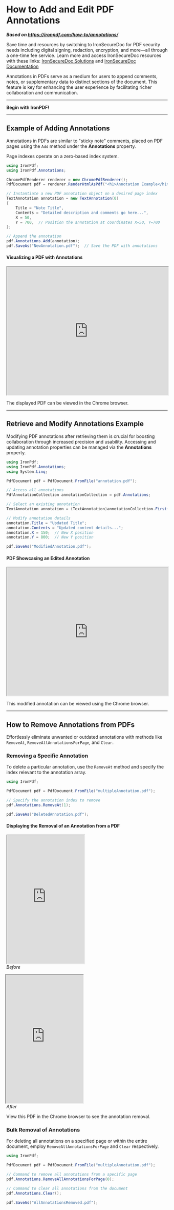 # How to Add and Edit PDF Annotations

***Based on <https://ironpdf.com/how-to/annotations/>***


<div class="alert alert-info iron-variant-1" role="alert">
	Save time and resources by switching to IronSecureDoc for PDF security needs including digital signing, redaction, encryption, and more—all through a one-time fee service. Learn more and access IronSecureDoc resources with these links:
    <a href="https://ironsoftware.com/enterprise/securedoc/">IronSecureDoc Solutions</a> and <a href="https://ironsoftware.com/enterprise/securedoc/docs/">IronSecureDoc Documentation</a>
</div>

Annotations in PDFs serve as a medium for users to append comments, notes, or supplementary data to distinct sections of the document. This feature is key for enhancing the user experience by facilitating richer collaboration and communication.

---

**Begin with IronPDF!**

---

## Example of Adding Annotations

Annotations in PDFs are similar to "sticky note" comments, placed on PDF pages using the `Add` method under the **Annotations** property.

Page indexes operate on a zero-based index system.

```cs
using IronPdf;
using IronPdf.Annotations;

ChromePdfRenderer renderer = new ChromePdfRenderer();
PdfDocument pdf = renderer.RenderHtmlAsPdf("<h1>Annotation Example</h1>");

// Instantiate a new PDF annotation object on a desired page index
TextAnnotation annotation = new TextAnnotation(0)
{
    Title = "Note Title",
    Contents = "Detailed description and comments go here...",
    X = 50,
    Y = 700,  // Position the annotation at coordinates X=50, Y=700
};

// Append the annotation
pdf.Annotations.Add(annotation);
pdf.SaveAs("NewAnnotation.pdf");  // Save the PDF with annotations
```

#### Visualizing a PDF with Annotations

<iframe loading="lazy" src="https://ironpdf.com/static-assets/pdf/how-to/annotations/annotation.pdf" width="100%" height="400px">
</iframe>

The displayed PDF can be viewed in the Chrome browser.

---

## Retrieve and Modify Annotations Example

Modifying PDF annotations after retrieving them is crucial for boosting collaboration through increased precision and usability. Accessing and updating annotation properties can be managed via the **Annotations** property.

```cs
using IronPdf;
using IronPdf.Annotations;
using System.Linq;

PdfDocument pdf = PdfDocument.FromFile("annotation.pdf");

// Access all annotations
PdfAnnotationCollection annotationCollection = pdf.Annotations;

// Select an existing annotation
TextAnnotation annotation = (TextAnnotation)annotationCollection.First();

// Modify annotation details
annotation.Title = "Updated Title";
annotation.Contents = "Updated content details...";
annotation.X = 150;  // New X position
annotation.Y = 800;  // New Y position

pdf.SaveAs("ModifiedAnnotation.pdf");
```

#### PDF Showcasing an Edited Annotation

<iframe loading="lazy" src="https://ironpdf.com/static-assets/pdf/how-to/annotations/editedAnnotation.pdf" width="100%" height="400px">
</iframe>

This modified annotation can be viewed using the Chrome browser.

---

## How to Remove Annotations from PDFs

Effortlessly eliminate unwanted or outdated annotations with methods like `RemoveAt`, `RemoveAllAnnotationsForPage`, and `Clear`.

### Removing a Specific Annotation

To delete a particular annotation, use the `RemoveAt` method and specify the index relevant to the annotation array.

```cs
using IronPdf;

PdfDocument pdf = PdfDocument.FromFile("multipleAnnotation.pdf");

// Specify the annotation index to remove
pdf.Annotations.RemoveAt(1);

pdf.SaveAs("DeletedAnnotation.pdf");
```

#### Displaying the Removal of an Annotation from a PDF

<div class="competitors-section__wrapper-even-1">
    <div class="competitors__card" style="width: 48%;">
        <iframe loading="lazy" src="https://ironpdf.com/static-assets/pdf/how-to/annotations/multipleAnnotation.pdf#zoom=70" width="100%" height="400px" align="left"></iframe>
        <p class="competitors__download-link" style="color: #181818; font-style: italic;">
            Before
        </p>
    </div>
    <div class="competitors__card" style="width: 48%;">
        <iframe loading="lazy" src="https://ironpdf.com/static-assets/pdf/how-to/annotations/removeSingleAnnotation.pdf#zoom=70" width="100%" height="400px" align="right"></iframe>
        <p class="competitors__download-link" style="color: #181818; font-style: italic;">
            After
        </p>
    </div>
</div> 

View this PDF in the Chrome browser to see the annotation removal.

### Bulk Removal of Annotations

For deleting all annotations on a specified page or within the entire document, employ `RemoveAllAnnotationsForPage` and `Clear` respectively.

```cs
using IronPdf;

PdfDocument pdf = PdfDocument.FromFile("multipleAnnotation.pdf");

// Command to remove all annotations from a specific page
pdf.Annotations.RemoveAllAnnotationsForPage(0);

// Command to clear all annotations from the document
pdf.Annotations.Clear();

pdf.SaveAs("AllAnnotationsRemoved.pdf");
```